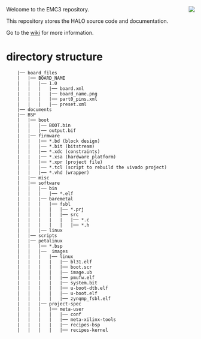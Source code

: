 <img align="right" src=https://www.sundance.com/wp-content/uploads/docs/sundance_logo_105.png>
Welcome to the EMC3 repository.

This repository stores the HALO source code and documentation.

Go to the [wiki](https://github.com/SundanceMultiprocessorTechnology/EMC3/wiki) for more information.

# directory structure
		|── board_files
		|   |── BOARD_NAME
		|   |   |── 1.0
		|   |   |   |── board.xml
		|   |   |   |── board_name.png
		|   |   |   |── part0_pins.xml
		|   |   |   |── preset.xml
		|── documents
		|── BSP
		|   |── boot
		|   |   |── BOOT.bin
		|   |   |── output.bif  
		|   |── firmware
		|   |   |── *.bd (block design)
		|   |   |── *.bit (bitstream)
		|   |   |── *.xdc (constraints)
		|   |   |── *.xsa (hardware platform)
		|   |   |── *.xpr (project file)
		|   |   |── *.tcl (script to rebuild the vivado project)
		|   |   |── *.vhd (wrapper)
		|   |── misc
		|   |── software
		|   |   |── bin
		|   |   |   |── *.elf
		|   |   |── baremetal
		|   |   |   |── fsbl
		|   |   |   |   |── *.prj
		|   |   |   |   |── src
		|   |   |   |   |   |── *.c
		|   |   |   |   |   |── *.h
		|   |   |── linux
		|   |── scripts
		|   |── petalinux
		|   |   |── *.bsp
		|   |   |──  images
		|   |   |   |── linux 
		|   |   |   |   |── bl31.elf
		|   |   |   |   |── boot.scr
		|   |   |   |   |── image.ub
		|   |   |   |   |── pmufw.elf
		|   |   |   |   |── system.bit
		|   |   |   |   |── u-boot-dtb.elf
		|   |   |   |   |── u-boot.elf
		|   |   |   |   |── zynqmp_fsbl.elf
		|   |   |── project-spec
		|   |   |   |── meta-user
		|   |   |   |   |── conf
		|   |   |   |   |── meta-xilinx-tools
		|   |   |   |   |── recipes-bsp
		|   |   |   |   |── recipes-kernel

